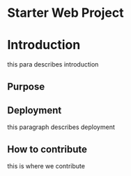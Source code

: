 # Starter Web Project

# Introduction
this para describes introduction

## Purpose

## Deployment
this paragraph describes deployment


## How to contribute

this is where we contribute